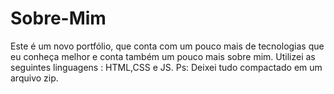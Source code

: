 # Sobre-Mim
Este é um novo portfólio, que conta com um pouco mais de tecnologias que eu conheça melhor e conta também um pouco mais sobre mim. Utilizei as seguintes linguagens : HTML,CSS e JS. Ps: Deixei tudo compactado em um arquivo zip.
